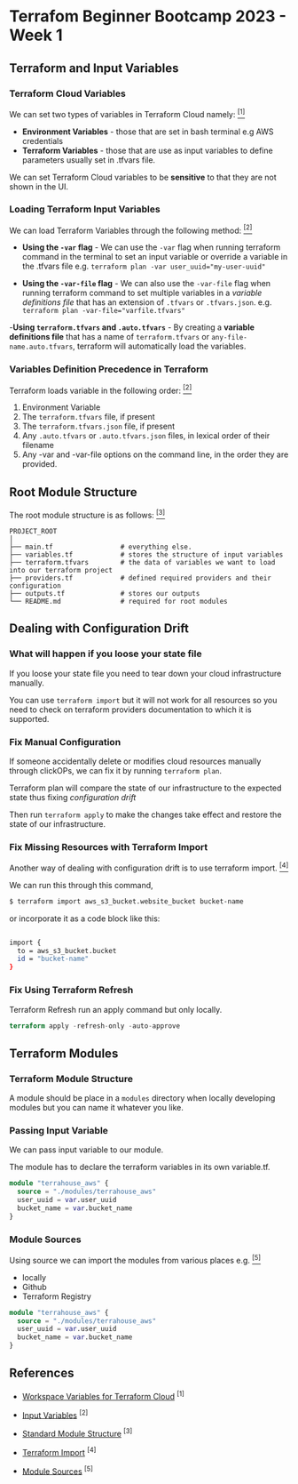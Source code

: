 # Terrafom Beginner Bootcamp 2023 - Week 1

## Terraform and Input Variables

### Terraform Cloud Variables
We can set two types of variables in Terraform Cloud namely: [<sup>[1]</sup>](#references)

- **Environment Variables** - those that are set in bash terminal e.g AWS credentials
- **Terraform Variables** - those that are use as input variables to define parameters usually set in .tfvars file.

We can set Terraform Cloud variables to be __sensitive__ to that they are not shown in the UI.

### Loading Terraform Input Variables

We can load Terraform Variables through the following method: [<sup>[2]</sup>](#references)

- **Using the `-var` flag** - We can use the `-var` flag when running terraform command in the terminal to set an input variable or override a variable in the .tfvars file e.g. `terraform plan -var user_uuid="my-user-uuid"`

- **Using the `-var-file` flag** - We can also use the `-var-file` flag when running terraform command to set multiple variables in a _variable definitions file_ that has an extension of `.tfvars` or `.tfvars.json`. e.g. `terraform plan -var-file="varfile.tfvars"`

-**Using `terraform.tfvars` and `.auto.tfvars`** - By creating a __variable definitions file__ that has a name of `terraform.tfvars` or `any-file-name.auto.tfvars`, terraform will automatically load the variables.

### Variables Definition Precedence in Terraform

Terraform loads variable in the following order: [<sup>[2]</sup>](#references)

1. Environment Variable
2. The `terraform.tfvars` file, if present
3. The `terraform.tfvars.json` file, if present
4. Any `.auto.tfvars` or `.auto.tfvars.json` files, in lexical order of their filename
5. Any -var and -var-file options on the command line, in the order they are provided.

## Root Module Structure

The root module structure is as follows: [<sup>[3]</sup>](#references)
```
PROJECT_ROOT
│
├── main.tf                 # everything else.
├── variables.tf            # stores the structure of input variables
├── terraform.tfvars        # the data of variables we want to load into our terraform project
├── providers.tf            # defined required providers and their configuration
├── outputs.tf              # stores our outputs
└── README.md               # required for root modules
```

## Dealing with Configuration Drift

### What will happen if you loose your state file

If you loose your state file you need to tear down your cloud infrastructure manually. 

You can use `terraform import` but it will not work for all resources so you need to check on terraform providers documentation to which it is supported.

### Fix Manual Configuration

If someone accidentally delete or modifies cloud resources manually through clickOPs, we can fix it by running `terraform plan`.

Terraform plan will compare the state of our infrastructure to the expected state thus fixing _configuration drift_

Then run `terraform apply` to make the changes take effect and restore the state of our infrastructure.


### Fix Missing Resources with  Terraform Import

Another way of dealing with configuration drift is to use terraform import. [<sup>[4]</sup>](#references)

We can run this through this command, 

```sh
$ terraform import aws_s3_bucket.website_bucket bucket-name
```

or incorporate it as a code block like this:

```sh

import {
  to = aws_s3_bucket.bucket
  id = "bucket-name"
}

```

### Fix Using Terraform Refresh

Terraform Refresh run an apply command but only locally.

```tf
terraform apply -refresh-only -auto-approve

```
## Terraform Modules

### Terraform Module Structure

A module should be place in a `modules` directory when locally developing modules but you can name it whatever you like.

### Passing Input Variable

We can pass input variable to our module.

The module has to declare the terraform variables in its own variable.tf.

```tf
module "terrahouse_aws" {
  source = "./modules/terrahouse_aws"
  user_uuid = var.user_uuid
  bucket_name = var.bucket_name
}
```

### Module Sources

Using source we can import the modules from various places e.g. [<sup>[5]</sup>](#references)

- locally
- Github
- Terraform Registry 


```tf
module "terrahouse_aws" {
  source = "./modules/terrahouse_aws"
  user_uuid = var.user_uuid
  bucket_name = var.bucket_name
}
```







## References

- [Workspace Variables for Terraform Cloud](https://developer.hashicorp.com/terraform/cloud-docs/workspaces/variables#variables) <sup>[1]</sup>

- [Input Variables](https://developer.hashicorp.com/terraform/language/values/variables) <sup>[2]</sup>

- [Standard Module Structure](https://developer.hashicorp.com/terraform/language/modules/develop/structure) <sup>[3]</sup>

- [Terraform Import](https://registry.terraform.io/providers/hashicorp/aws/latest/docs/resources/s3_bucket#import) <sup>[4]</sup>

- [Module Sources](https://developer.hashicorp.com/terraform/language/modules/sources) <sup>[5]</sup>

